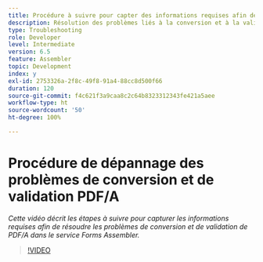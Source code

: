 ```yaml
---
title: Procédure à suivre pour capter des informations requises afin de résoudre les problèmes liés au PDF/A
description: Résolution des problèmes liés à la conversion et à la validation d’Assembler
type: Troubleshooting
role: Developer
level: Intermediate
version: 6.5
feature: Assembler
topic: Development
index: y
exl-id: 2753326a-2f8c-49f8-91a4-88cc8d500f66
duration: 120
source-git-commit: f4c621f3a9caa8c2c64b8323312343fe421a5aee
workflow-type: ht
source-wordcount: '50'
ht-degree: 100%

---
```


# Procédure de dépannage des problèmes de conversion et de validation PDF/A

*Cette vidéo décrit les étapes à suivre pour capturer les informations requises afin de résoudre les problèmes de conversion et de validation de PDF/A dans le service Forms Assembler.*

>[!VIDEO](https://video.tv.adobe.com/v/335518?quality=12&learn=on)
